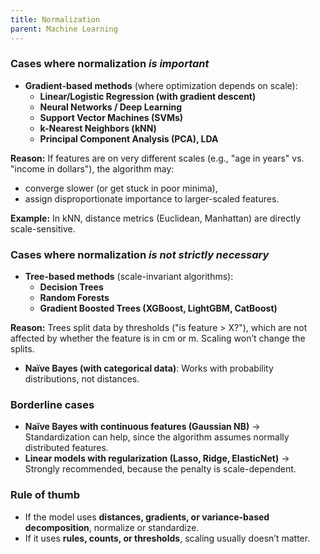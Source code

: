 ```yaml
---
title: Normalization
parent: Machine Learning
---
```

### Cases where normalization _is important_
- **Gradient-based methods** (where optimization depends on scale):
    - **Linear/Logistic Regression (with gradient descent)**
    - **Neural Networks / Deep Learning**
    - **Support Vector Machines (SVMs)**
    - **k-Nearest Neighbors (kNN)**
    - **Principal Component Analysis (PCA), LDA**

**Reason:** If features are on very different scales (e.g., "age in years" vs. "income in dollars"), the algorithm may:
- converge slower (or get stuck in poor minima),
- assign disproportionate importance to larger-scaled features.

**Example:** In kNN, distance metrics (Euclidean, Manhattan) are directly scale-sensitive.

### Cases where normalization _is not strictly necessary_
- **Tree-based methods** (scale-invariant algorithms):
    - **Decision Trees**
    - **Random Forests**
    - **Gradient Boosted Trees (XGBoost, LightGBM, CatBoost)**

**Reason:** Trees split data by thresholds ("is feature > X?"), which are not affected by whether the feature is in cm or m. Scaling won’t change the splits.

- **Naïve Bayes (with categorical data)**: Works with probability distributions, not distances.

### Borderline cases
- **Naïve Bayes with continuous features (Gaussian NB)** → Standardization can help, since the algorithm assumes normally distributed features.
- **Linear models with regularization (Lasso, Ridge, ElasticNet)** → Strongly recommended, because the penalty is scale-dependent.

### Rule of thumb
- If the model uses **distances, gradients, or variance-based decomposition**, normalize or standardize.
- If it uses **rules, counts, or thresholds**, scaling usually doesn’t matter.